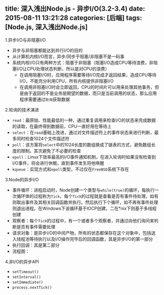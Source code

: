 title: 深入浅出Node.js - 异步I/O(3.2-3.4)
date: 2015-08-11 13:21:28
categories: [后端]
tags:  [Node.js, 深入浅出Node.js]
---

1.异步I/O与非阻塞I/O
- 异步与非阻塞都能达到并行I/O的目的
- 从计算机内核I/O而言，异步/同步于阻塞/非阻塞不是一码事
- 系统内核I/O只有两种方式：阻塞于非阻塞（阻塞I/O造成CPU等待浪费，非阻塞I/O让CPU处理状态判断，所以是对CPU的浪费）
    - 在调用阻塞I/O时，应用程序需要等待I/O完成才返回结果，造成CPU等待I/O，不能充分利用CPU，所有内核提供非阻塞I/O
    - 在调用非阻塞I/O时会立即返回，CPU的时间片可以用来处理其他事务，但是由于返回的不是业务层期望的数据，而只是当前调用的状态，那么应用程序需要通过`轮询`获取数据<!--more-->

2.轮询的技术演进
- `read`：最原始、性能最低的一种，通过重复调用来检查I/O的状态来完成数据的读取，在最终得到数据前，CPU一直好用在等待上
- `select`：在`read`基础上改进，通过对文件描述符上的事件状态来进行判断，最多同时检查1024个文件描述符
- `poll`：该方案将`select`中的1024长度的数组换成了链表的方式，避免数组长度的限制。其次避免了不必要的检查
- `epoll`：Linux下效率最高的I/O事件通知机制，在进入轮询时如果没有检查到I/O事件，将会进行休眠，直到事件发生将他唤醒
- `kqueue`：实现方式和`epoll`类型，不过仅在`FreeBSD`系统下存在

3.Node的异步I/O
- 事件循环：进程启动时，Node创建一个类型与`while(true)`的循环，每执行一次循环体的过程称为`Tick`，每个`Tick`的过程就是查看是否有事件待处理，如有则取出事件及其相关回调函数并执行。然后执行下个循环，如不再有事件处理则退出进程。在Windows下该循环基于IOCP创建，二在*nix下则基于多线程创建
- 观察者：每个`Tick`的过程中，有一个或者多个观察者，并通过向他们询问来判断是否有事件需要处理
- 请求对象：是异步I/O的中间产物，所有的状态都保存在这个对象中，包括送入线程池等待执行以及I/O操作完毕后的回调函数，其是异步I/O的第一部分
- 执行回调：其是第二部分
- 流程图：

4.非I/O的异步API
- `setTimeout()`
- `setInterval()`
- `setImmediate()`
- `process.nextTick()`


